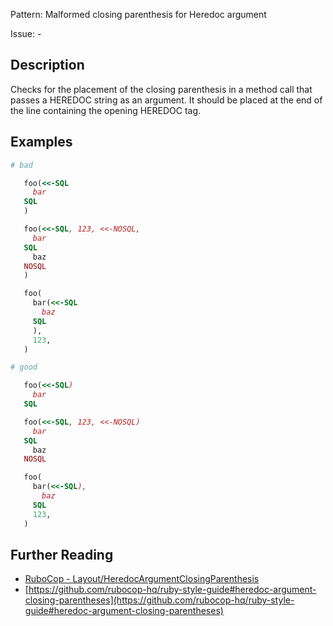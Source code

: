 Pattern: Malformed closing parenthesis for Heredoc argument

Issue: -

## Description

Checks for the placement of the closing parenthesis in a method call that passes a HEREDOC string as an argument. It should be placed at the end of the line containing the opening HEREDOC tag.

## Examples

```ruby
# bad

   foo(<<-SQL
     bar
   SQL
   )

   foo(<<-SQL, 123, <<-NOSQL,
     bar
   SQL
     baz
   NOSQL
   )

   foo(
     bar(<<-SQL
       baz
     SQL
     ),
     123,
   )

# good

   foo(<<-SQL)
     bar
   SQL

   foo(<<-SQL, 123, <<-NOSQL)
     bar
   SQL
     baz
   NOSQL

   foo(
     bar(<<-SQL),
       baz
     SQL
     123,
   )
```

## Further Reading

* [RuboCop - Layout/HeredocArgumentClosingParenthesis](https://docs.rubocop.org/rubocop/cops_layout.html#layoutheredocargumentclosingparenthesis)
* [https://github.com/rubocop-hq/ruby-style-guide#heredoc-argument-closing-parentheses](https://github.com/rubocop-hq/ruby-style-guide#heredoc-argument-closing-parentheses)
